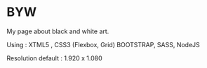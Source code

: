# BYW
 My page about black and white art.

Using : XTML5 , CSS3 (Flexbox, Grid) BOOTSTRAP, SASS, NodeJS

Resolution default : 1.920 x 1.080
